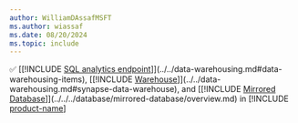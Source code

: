 ```yaml
---
author: WilliamDAssafMSFT
ms.author: wiassaf
ms.date: 08/20/2024
ms.topic: include
---
```

&#x2705; [[!INCLUDE [SQL analytics endpoint](../fabric-se.md)]](../../data-warehousing.md#data-warehousing-items), [[!INCLUDE [Warehouse](../fabric-dw.md)]](../../data-warehousing.md#synapse-data-warehouse), and [[!INCLUDE [Mirrored Database](../../../database/includes/fabric-mirrored-db.md)]](../../../database/mirrored-database/overview.md) in [!INCLUDE [product-name](../../../includes/product-name.md)]
